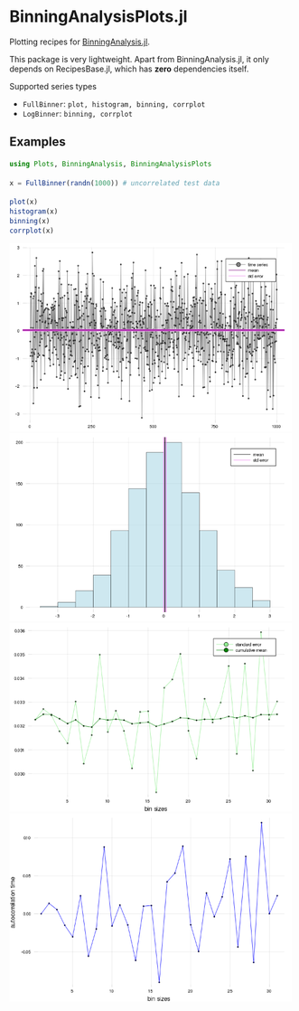 # BinningAnalysisPlots.jl

Plotting recipes for [BinningAnalysis.jl](http://github.com/crstnbr/BinningAnalysis.jl).

This package is very lightweight. Apart from BinningAnalysis.jl, it only depends on RecipesBase.jl, which has **zero** dependencies itself.

Supported series types

* `FullBinner`: `plot, histogram, binning, corrplot`
* `LogBinner`: `binning, corrplot`

## Examples

```julia
using Plots, BinningAnalysis, BinningAnalysisPlots

x = FullBinner(randn(1000)) # uncorrelated test data

plot(x)
histogram(x)
binning(x)
corrplot(x)
```


<img src="test/plot.png" width=500>
<img src="test/histogram.png" width=500>
<img src="test/binning.png" width=500>
<img src="test/corrplot.png" width=500>
